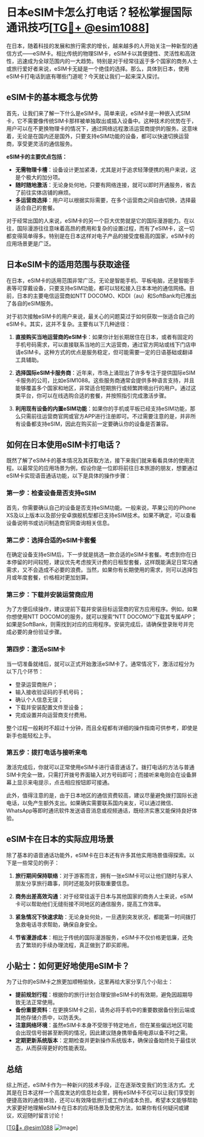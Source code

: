 # 日本eSIM卡怎么打电话？轻松掌握国际通讯技巧[[TG💪+ @esim1088](https://t.me/s/esim1088)]

在日本，随着科技的发展和旅行需求的增长，越来越多的人开始关注一种新型的通信方式——eSIM卡。相比传统的物理SIM卡，eSIM卡以其便捷性、灵活性和高效性，迅速成为全球范围内的一大趋势。特别是对于经常往返于多个国家的商务人士或旅行爱好者来说，eSIM卡无疑是一个绝佳的选择。那么，具体到日本，使用eSIM卡打电话到底有哪些门道呢？今天就让我们一起来深入探讨。

## eSIM卡的基本概念与优势

首先，让我们来了解一下什么是eSIM卡。简单来说，eSIM卡是一种嵌入式SIM卡，它不需要像传统SIM卡那样被单独取出或插入设备中。这种技术的优势在于，用户可以在不更换物理卡的情况下，通过网络远程激活运营商提供的服务。这意味着，无论是在国内还是国外，只要支持eSIM功能的设备，都可以快速切换运营商，享受更灵活的通信服务。

**eSIM卡的主要优点包括：**

- **无需物理卡槽**：设备设计更加紧凑，尤其是对于追求轻薄便携的用户来说，这是个极大的加分项。
- **随时随地激活**：无论身处何地，只要有网络连接，就可以即时开通服务，省去了前往实体店铺的麻烦。
- **多运营商选择**：用户可以根据实际需要，在多个运营商之间自由切换，选择最适合自己的套餐。

对于经常出国的人来说，eSIM卡的另一个巨大优势就是它的国际漫游能力。在以往，国际漫游往往意味着高昂的费用和复杂的设置过程，而有了eSIM卡，这一切都变得简单得多。特别是在日本这样对电子产品的接受度极高的国家，eSIM卡的应用场景更是广泛。

## 日本eSIM卡的适用范围与获取途径

在日本，eSIM卡的适用范围非常广泛。无论是智能手机、平板电脑，还是智能手表等可穿戴设备，只要支持eSIM功能，都可以轻松接入日本本地的通信网络。目前，日本的主要电信运营商如NTT DOCOMO、KDDI（au）和SoftBank均已推出了各自的eSIM服务。

对于初次接触eSIM卡的用户来说，最关心的问题莫过于如何获取一张适合自己的eSIM卡。其实，这并不复杂。主要有以下几种途径：

1. **直接购买当地运营商的eSIM卡**：如果你计划长期居住在日本，或者有固定的手机号码需求，可以直接联系当地的三大运营商，通过官方网站或线下门店申请eSIM卡。这种方式的优点是服务稳定，但可能需要一定的日语基础或翻译工具辅助。

2. **选择国际eSIM卡服务商**：近年来，市场上涌现出了许多专注于提供国际eSIM卡服务的公司，比如eSIM1088。这些服务商通常会提供多种语言支持，并且能够覆盖多个国家和地区，非常适合短期旅行或频繁跨境出行的用户。通过这类平台，你可以在线选购合适的套餐，并按照指引完成激活步骤。

3. **利用现有设备的内置eSIM功能**：如果你的手机或平板已经支持eSIM功能，那么只需前往运营商官网或官方APP进行注册即可。不过需要注意的是，并非所有设备都支持eSIM，因此在购买前一定要确认你的设备是否兼容。

## 如何在日本使用eSIM卡打电话？

既然了解了eSIM卡的基本情况及其获取方法，接下来我们就来看看具体的使用流程。以最常见的应用场景为例，假设你是一位即将前往日本旅游的朋友，想要通过eSIM卡实现语音通话功能，以下是具体的操作步骤：

### 第一步：检查设备是否支持eSIM

首先，你需要确认自己的设备是否支持eSIM功能。一般来说，苹果公司的iPhone XS及以上版本以及部分安卓旗舰机型都已支持eSIM技术。如果不确定，可以查看设备说明书或访问制造商官网查询相关信息。

### 第二步：选择合适的eSIM卡套餐

在确定设备支持eSIM后，下一步就是挑选一款合适的eSIM卡套餐。考虑到你在日本停留的时间较短，建议优先考虑按天计费的日租型套餐，这样既能满足日常沟通需求，又不会造成不必要的浪费。当然，如果你有长期使用的需求，则可以选择包月或年度套餐，价格相对更加划算。

### 第三步：下载并安装运营商应用

为了方便后续操作，建议提前下载并安装目标运营商的官方应用程序。例如，如果你想使用NTT DOCOMO的服务，就可以搜索“NTT DOCOMO”下载其专属APP；如果是SoftBank，则需找到对应的应用程序。安装完成后，请确保登录账号并完成必要的身份验证步骤。

### 第四步：激活eSIM卡

当一切准备就绪后，就可以正式开始激活eSIM卡了。通常情况下，激活过程分为以下几个环节：

- 登录运营商账户；
- 输入接收验证码的手机号码；
- 确认个人信息无误；
- 下载并安装配置文件至设备；
- 完成设置并向运营商支付费用。

整个过程一般耗时不超过十分钟，而且全程都有详细的操作指南可供参考，即使是新手也能轻松上手。

### 第五步：拨打电话与接听来电

激活完成后，你就可以正常使用eSIM卡进行语音通话了。拨打电话的方法与普通SIM卡完全一致，只需打开拨号界面输入对方号码即可；而接听来电则会在设备屏幕上显示来电提示，点击相应按钮即可接通。

此外，值得注意的是，由于日本地区的通信资费较高，建议尽量避免拨打国际长途电话，以免产生额外支出。如果确实需要联系国内亲友，可以通过微信、WhatsApp等即时通讯软件发送语音消息或视频通话，既经济实惠又能保持良好体验。

## eSIM卡在日本的实际应用场景

除了基本的语音通话功能外，eSIM卡在日本还有许多其他实用场景值得探索。以下是一些常见的例子：

1. **旅行期间保持联络**：对于游客而言，拥有一张eSIM卡可以让他们随时与家人朋友分享旅行趣事，同时还能及时获取重要信息。

2. **商务出差高效沟通**：对于经常往返于日本与其他国家的商务人士来说，eSIM卡可以帮助他们无缝衔接不同地区的通信服务，提高工作效率。

3. **紧急情况下快速求助**：无论身处何处，一旦遇到突发状况，都能第一时间拨打急救电话寻求帮助，确保自身安全。

4. **节省漫游成本**：相比于传统的国际漫游服务，eSIM卡不仅价格更低廉，还免去了繁琐的手续办理流程，真正做到了即买即用。

## 小贴士：如何更好地使用eSIM卡？

为了让你的eSIM卡之旅更加顺畅愉快，这里再给大家分享几个小贴士：

- **提前规划行程**：根据你的旅行计划合理安排eSIM卡的有效期，避免因超期导致无法正常使用。
- **备份重要资料**：在更换SIM卡之前，请务必将手机中的重要数据备份到云端或其他存储介质中，以防丢失。
- **注意网络环境**：虽然eSIM卡本身不受限于特定地点，但在某些偏远地区可能会出现信号弱甚至断网的情况，因此建议随身携带备用电源以备不时之需。
- **定期更新系统版本**：定期检查并更新操作系统版本，确保设备始终处于最佳状态，从而获得更好的性能表现。

## 总结

综上所述，eSIM卡作为一种新兴的技术手段，正在逐渐改变我们的生活方式。尤其是在日本这样一个高度发达的信息社会里，拥有eSIM卡不仅可以让我们享受到便捷高效的通信体验，还可以有效降低旅行或工作的成本负担。希望本文能够帮助大家更好地理解eSIM卡在日本的应用场景及使用方法，如果你有任何疑问或建议，欢迎随时留言讨论！

[[TG💪+ @esim1088](https://t.me/s/esim1088) ![Image](https://i.postimg.cc/4NQfJmqS/Snipaste-2025-05-13-00-14-12.png)]